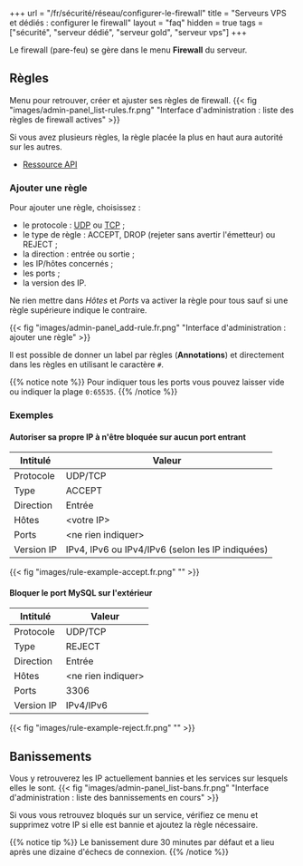 +++
url = "/fr/sécurité/réseau/configurer-le-firewall"
title = "Serveurs VPS et dédiés : configurer le firewall"
layout = "faq"
hidden = true
tags = ["sécurité", "serveur dédié", "serveur gold", "serveur vps"]
+++

Le firewall (pare-feu) se gère dans le menu **Firewall** du serveur.

## Règles
Menu pour retrouver, créer et ajuster ses règles de firewall.
{{< fig "images/admin-panel_list-rules.fr.png" "Interface d'administration : liste des règles de firewall actives" >}}

Si vous avez plusieurs règles, la règle placée la plus en haut aura autorité sur les autres.

- [Ressource API](https://api.alwaysdata.com/v1/firewall/doc/)


### Ajouter une règle
Pour ajouter une règle, choisissez :

- le protocole : [UDP](https://fr.wikipedia.org/wiki/User_Datagram_Protocol) ou [TCP](https://fr.wikipedia.org/wiki/Transmission_Control_Protocol) ;
- le type de règle : ACCEPT, DROP (rejeter sans avertir l'émetteur) ou REJECT ;
- la direction : entrée ou sortie ;
- les IP/hôtes concernés ;
- les ports ;
- la version des IP.

Ne rien mettre dans *Hôtes* et *Ports* va activer la règle pour tous sauf si une règle supérieure indique le contraire.

{{< fig "images/admin-panel_add-rule.fr.png" "Interface d'administration : ajouter une règle" >}}

Il est possible de donner un label par règles (**Annotations**) et directement dans les règles en utilisant le caractère `#`.

{{% notice note %}}
Pour indiquer tous les ports vous pouvez laisser vide ou indiquer la plage `0:65535`.
{{% /notice %}}

### Exemples

#### Autoriser sa propre IP à n'être bloquée sur aucun port entrant

| Intitulé   | Valeur                                           |
|------------|--------------------------------------------------|
| Protocole  | UDP/TCP                                          |
| Type       | ACCEPT                                           |
| Direction  | Entrée                                           |
| Hôtes      | \<votre IP>                                      |
| Ports      | \<ne rien indiquer>                              |
| Version IP | IPv4, IPv6 ou IPv4/IPv6 (selon les IP indiquées) |

{{< fig "images/rule-example-accept.fr.png" "" >}}

#### Bloquer le port MySQL sur l'extérieur

| Intitulé   | Valeur                                           |
|------------|--------------------------------------------------|
| Protocole  | UDP/TCP                                          |
| Type       | REJECT                                           |
| Direction  | Entrée                                           |
| Hôtes      | \<ne rien indiquer>                              |
| Ports      | 3306                                             |
| Version IP | IPv4/IPv6                                        |

{{< fig "images/rule-example-reject.fr.png" "" >}}


## Banissements
Vous y retrouverez les IP actuellement bannies et les services sur lesquels elles le sont.
{{< fig "images/admin-panel_list-bans.fr.png" "Interface d'administration : liste des bannissements en cours" >}}

Si vous vous retrouvez bloqués sur un service, vérifiez ce menu et supprimez votre IP si elle est bannie et ajoutez la règle nécessaire. 

{{% notice tip %}}
Le banissement dure 30 minutes par défaut et a lieu après une dizaine d'échecs de connexion.
{{% /notice %}}
